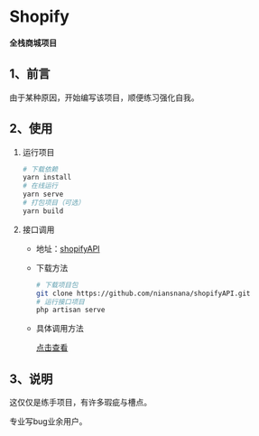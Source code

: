 # Shopify

**全栈商城项目**

## 1、前言

由于某种原因，开始编写该项目，顺便练习强化自我。

## 2、使用

1. 运行项目

   ```sh
   # 下载依赖
   yarn install
   # 在线运行
   yarn serve
   # 打包项目（可选）
   yarn build
   ```

2. 接口调用

   - 地址：[shopifyAPI](https://github.com/niansnana/shopifyAPI)

   - 下载方法

     ```sh
     # 下载项目包
     git clone https://github.com/niansnana/shopifyAPI.git
     # 运行接口项目
     php artisan serve
     ```

   - 具体调用方法

     [点击查看](https://github.com/niansnana/shopifyAPI/blob/master/readme.md)

## 3、说明

这仅仅是练手项目，有许多瑕疵与槽点。

专业写bug业余用户。